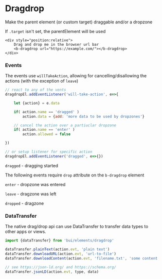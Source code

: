 # Dragdrop

Make the parent element (or custom target) draggable and/or a dropzone

If `.target` isn't set, the parentElement will be used

```html-preview
<div style="position:relative">
    Drag and drop me in the browser url bar
    <b-dragdrop url="https://example.com/"></b-dragdrop>
</div>
```

### Events

The events use `willTakeAction`, allowing for cancelling/disallowing the actions (with the exception of `leave`)

```js
// react to any of the vents
dragdropEl.addEventListener('will-take-action', e=>{

    let {action} = e.data

    if( action.name == 'dragged' )
        action.data = {add: 'more data to be used by dropzones'}

    // cancel the action over a partiuclar dropzone
    if( action.name == 'enter' )
        action.allowed = false

})

// or setup listener for specific action
dragdropEl.addEventListener('dragged', e=>{})
```

`dragged` - dragging started

The following events require `drop` attribute on the `b-dragdrop` element

`enter` - dropzone was entered

`leave` - dragzone was left

`dropped` - dragzone

### DataTransfer

The native drag/drop api can use DataTransfer to transfer data types to other apps or views.

```js
import {dataTransfer} from 'bui/elements/dragdrop'

dataTransfer.plainText(action.evt, 'plain text')
dataTransfer.downloadURL(action.evt, 'url-to-file')
dataTransfer.downloadContent(action.evt, 'filename.txt', 'some content')

// see https://json-ld.org/ and https://schema.org/
dataTransfer.jsonLD(action.evt, type, data)
```